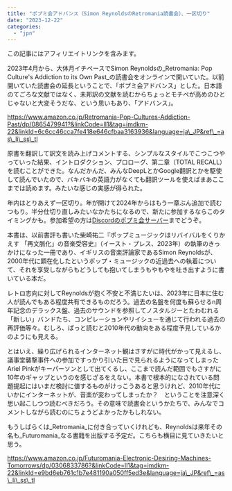 ```yaml
---
title: "ポプミ会アドバンス（Simon ReynoldsのRetromania読書会）、一区切り"
date: "2023-12-22"
categories: 
  - "jpn"
---
```


この記事にはアフィリエイトリンクを含みます。

2023年4月から、大体月イチペースでSimon Reynoldsの_Retromania: Pop Culture's Addiction to its Own Past_の読書会をオンラインで開いていた。以前開いていた読書会の延長ということで、「ポプミ会アドバンス」とした。日本語のてごろな文献ではなく、未邦訳の文献を読むからちょっとモチベが高めのひとじゃないと大変そうだな、という思いもあり、「アドバンス」。

https://www.amazon.co.jp/Retromania-Pop-Cultures-Addiction-Past/dp/0865479941?&linkCode=ll1&tag=imdkm-22&linkId=6c6cc46cca7fe418e646cfbaa3163936&language=ja\_JP&ref\_=as\_li\_ss\_tl

原書を翻訳して訳文を読み上げコメントする、シンプルなスタイルでこつこつやっていった結果、イントロダクション、プロローグ、第二章（TOTAL RECALL）を読むことができた。なんだかんだ、みんなDeepLとかGoogle翻訳とかを駆使して読んでいたので、バキバキの英語力がなくても翻訳ツールを使えばまあここまでは読めます。みたいな感じの実感が得られた。

年内はとりあえず一区切り。年が開けて2024年からはもう一章ぶん追加で読むつもり。半分仕切り直しみたいなかたちになるので、新たに参加するならこのタイミングかも。参加希望の方は[Discordのポプミ会サーバー](https://discord.gg/eYC3RWM9tt)までどうぞ。

本書は、以前書評も書いた柴崎祐二『ポップミュージックはリバイバルをくりかえす 「再文脈化」の音楽受容史』（イースト・プレス、2023年）の執筆のきっかけになった一冊であり、イギリスの音楽評論家であるSimon Reynoldsが、2000年代に顕在化したというポップ・ミュージックの近過去への執着について、それを享受しながらもどうしても抱いてしまうもやもやを吐き出すように書いている本だ。

レトロ志向に対してReynoldsが抱く不安と不満じたいは、2023年に日本に住む人が読んでもある程度共有できるものだろう。過去の名盤を何度も蘇らせるn周年記念のデラックス盤、過去のサウンドを参照してノスタルジーとたわむれる「新しい」バンドたち、コンピレーションやリイシューを通じて行われる過去の再評価等々。むしろ、ぱっと読むと2010年代の動向をある程度予見しているかのようにも見える。

とはいえ、繰り広げられるインターネット観はさすがに時代がかって見えるし、議事堂襲撃事件への参加ですっかり引いた目で見られるようになってしまったAriel Pinkがキーパーソンとして出てくるし、ここまで読んだ範囲でもさすがに10年のギャップというのを感じざるをえない。本書で根本的になされている問題提起にはいまだ検討に値するものがけっこうあると思うけれど、2010年代にいかにインターネットが、音楽が変わってしまったか？　ということを注意深く思い起こしつつ読むべきだろう。その意味で読書会というかたちで、みんなでコメントしながら読むのにちょうどよかったかもしれない。

もうしばらくは_Retromania_に付き合っていくけれども、Reynoldsは来年その名も_Futuromania_なる書籍を出版する予定だ。こちらも横目に見ていきたいと思う。

https://www.amazon.co.jp/Futuromania-Electronic-Desiring-Machines-Tomorrows/dp/0306833786?&linkCode=ll1&tag=imdkm-22&linkId=e9bd6eb761c1b7e481190a050ff5ed3e&language=ja\_JP&ref\_=as\_li\_ss\_tl
